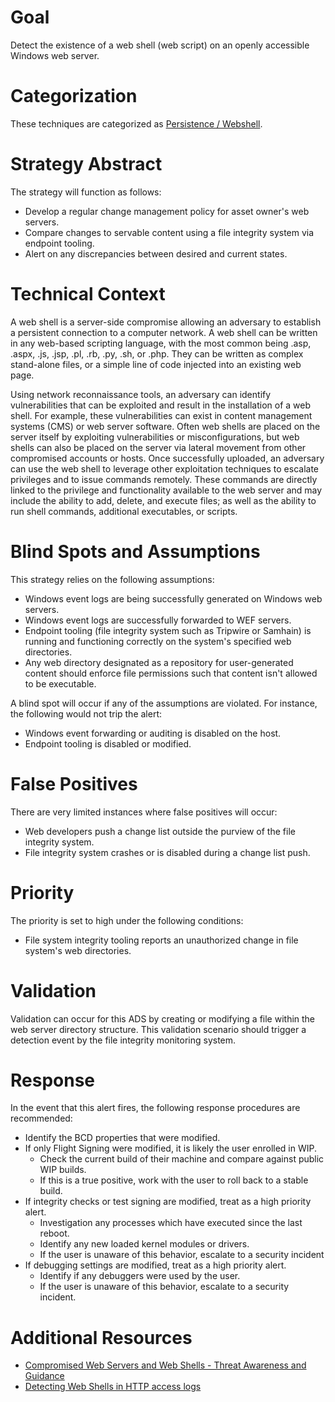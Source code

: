 # Goal
Detect the existence of a web shell (web script) on an openly accessible Windows web server.

# Categorization
These techniques are categorized as [Persistence / Webshell](https://attack.mitre.org/techniques/T1100/).

# Strategy Abstract
The strategy will function as follows: 

* Develop a regular change management policy for asset owner's web servers. 
* Compare changes to servable content using a file integrity system via endpoint tooling.
* Alert on any discrepancies between desired and current states.

# Technical Context
A web shell is a server-side compromise allowing an adversary to establish a persistent connection to a computer network.  A web shell can be written in any web-based scripting language, with the most common being .asp, .aspx, .js, .jsp, .pl, .rb, .py, .sh, or .php.  They can be written as complex stand-alone files, or a simple line of code injected into an existing web page. 

Using network reconnaissance tools, an adversary can identify vulnerabilities that can be exploited and result in the installation of a web shell.  For example, these vulnerabilities can exist in content management systems (CMS) or web server software.  Often web shells are placed on the server itself by exploiting vulnerabilities or misconfigurations, but web shells can also be placed on the server via lateral movement from other compromised accounts or hosts.  Once successfully uploaded, an adversary can use the web shell to leverage other exploitation techniques to escalate privileges and to issue commands remotely.  These commands are directly linked to the privilege and functionality available to the web server and may include the ability to add, delete, and execute files; as well as the ability to run shell commands, additional executables, or scripts.

# Blind Spots and Assumptions
This strategy relies on the following assumptions: 
* Windows event logs are being successfully generated on Windows web servers.
* Windows event logs are successfully forwarded to WEF servers. 
* Endpoint tooling (file integrity system such as Tripwire or Samhain) is running and functioning correctly on the system's specified web directories.
* Any web directory designated as a repository for user-generated content should enforce file permissions such that content isn't allowed to be executable.

A blind spot will occur if any of the assumptions are violated. For instance, the following would not trip the alert: 
* Windows event forwarding or auditing is disabled on the host.
* Endpoint tooling is disabled or modified. 

# False Positives
There are very limited instances where false positives will occur: 
* Web developers push a change list outside the purview of the file integrity system.
* File integrity system crashes or is disabled during a change list push.

# Priority
The priority is set to high under the following conditions:
* File system integrity tooling reports an unauthorized change in file system's web directories.

# Validation
Validation can occur for this ADS by creating or modifying a file within the web server directory structure.
This validation scenario should trigger a detection event by the file integrity monitoring system.











# Response
In the event that this alert fires, the following response procedures are recommended:
* Identify the BCD properties that were modified.
* If only Flight Signing were modified, it is likely the user enrolled in WIP.
  * Check the current build of their machine and compare against public WIP builds.
  * If this is a true positive, work with the user to roll back to a stable build.
* If integrity checks or test signing are modified, treat as a high priority alert.
  * Investigation any processes which have executed since the last reboot. 
  * Identify any new loaded kernel modules or drivers.
  * If the user is unaware of this behavior, escalate to a security incident
* If debugging settings are modified, treat as a high priority alert.
  * Identify if any debuggers were used by the user. 
  * If the user is unaware of this behavior, escalate to a security incident.

# Additional Resources
* [Compromised Web Servers and Web Shells - Threat Awareness and Guidance](https://www.us-cert.gov/ncas/alerts/TA15-314A)
* [Detecting Web Shells in HTTP access logs](https://www.anomali.com/blog/detecting-web-shells-in-http-access-logs)

